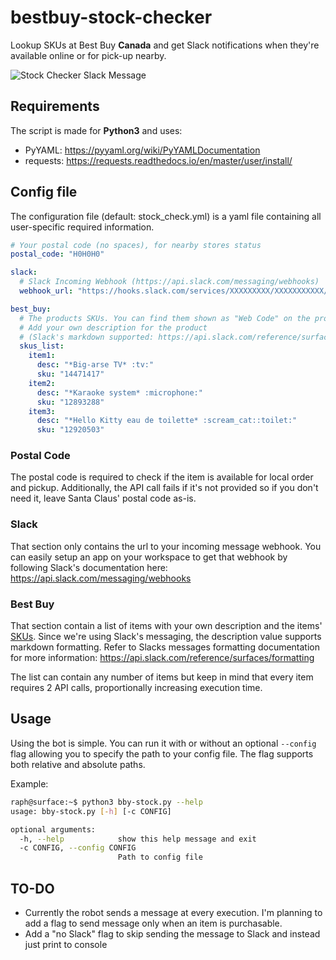 # bestbuy-stock-checker
Lookup SKUs at Best Buy **Canada** and get Slack notifications when they're available online or for pick-up nearby.

![Stock Checker Slack Message](https://i.imgur.com/7CfRXls.png)

## Requirements
The script is made for **Python3** and uses:
* PyYAML: https://pyyaml.org/wiki/PyYAMLDocumentation
* requests: https://requests.readthedocs.io/en/master/user/install/

## Config file
The configuration file (default: stock_check.yml) is a yaml file containing all user-specific required information.

```yaml
# Your postal code (no spaces), for nearby stores status
postal_code: "H0H0H0"

slack:
  # Slack Incoming Webhook (https://api.slack.com/messaging/webhooks)
  webhook_url: "https://hooks.slack.com/services/XXXXXXXXX/XXXXXXXXXXX/XXXXXXXXXXXXXXXXXXXXXXXXXX"

best_buy:
  # The products SKUs. You can find them shown as "Web Code" on the product's page
  # Add your own description for the product
  # (Slack's markdown supported: https://api.slack.com/reference/surfaces/formatting)
  skus_list:
    item1:
      desc: "*Big-arse TV* :tv:"
      sku: "14471417"
    item2:
      desc: "*Karaoke system* :microphone:"
      sku: "12893288"
    item3:
      desc: "*Hello Kitty eau de toilette* :scream_cat::toilet:"
      sku: "12920503"
```
### Postal Code
The postal code is required to check if the item is available for local order and pickup. Additionally, the API call fails if it's not provided so if you don't need it, leave Santa Claus' postal code as-is.

### Slack
That section only contains the url to your incoming message webhook. You can easily setup an app on your workspace to get that webhook by following Slack's documentation here: https://api.slack.com/messaging/webhooks

### Best Buy
That section contain a list of items with your own description and the items' [SKUs](https://en.wikipedia.org/wiki/Stock_keeping_unit). Since we're using Slack's messaging, the description value supports markdown formatting. Refer to Slacks messages formatting documentation for more information: https://api.slack.com/reference/surfaces/formatting

The list can contain any number of items but keep in mind that every item requires 2 API calls, proportionally increasing execution time.

## Usage
Using the bot is simple. You can run it with or without an optional `--config` flag allowing you to specify the path to your config file. The flag supports both relative and absolute paths.

Example:
```bash
raph@surface:~$ python3 bby-stock.py --help
usage: bby-stock.py [-h] [-c CONFIG]

optional arguments:
  -h, --help            show this help message and exit
  -c CONFIG, --config CONFIG
                        Path to config file
```
## TO-DO
* Currently the robot sends a message at every execution. I'm planning to add a flag to send message only when an item is purchasable. 
* Add a "no Slack" flag to skip sending the message to Slack and instead just print to console

